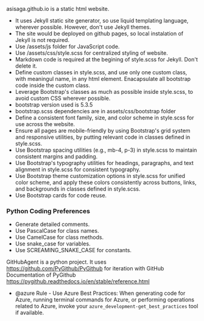 asisaga.github.io is a static html website.
- It uses Jekyll static site generator, so use liquid templating language, wherever possible. However, don't use Jekyll themes.
- The site would be deployed on github pages, so local instalation of Jekyll is not required.
- Use /assets/js folder for JavaScript code.
- Use /assets/css/style.scss for centralized styling of website.
- Markdown code is required at the begining of style.scss for Jekyll. Don't delete it.
- Define custom classes in style.scss, and use only one custom class, with meaningul name, in any html element. Enacapsulate all bootstrap code inside the custom class.
- Leverage Bootstrap's classes as much as possible inside style.scss, to avoid custom CSS wherever possible.
- bootstrap version used is 5.3.5
- bootstrap.scss dependencies are in assets/css/bootstrap folder
- Define a consistent font family, size, and color scheme in style.scss for use across the website.
- Ensure all pages are mobile-friendly by using Bootstrap's grid system and responsive utilities, by putting relevant code in classes defined in style.scss.
- Use Bootstrap spacing utilities (e.g., mb-4, p-3) in style.scss to maintain consistent margins and padding.
- Use Bootstrap's typography utilities for headings, paragraphs, and text alignment in style.scss for consistent typography.
- Use Bootstrap theme customization options in style.scss for unified color scheme, and apply these colors consistently across buttons, links, and backgrounds in classes defined in style.scss.
- Use Bootstrap cards for code reuse.



### Python Coding Preferences
- Generate detailed comments.
- Use PascalCase for class names.
- Use CamelCase for class methods.
- Use snake_case for variables.
- Use SCREAMING_SNAKE_CASE for constants.



GitHubAgent is a python project.
It uses https://github.com/PyGithub/PyGithub for iteration with GitHub
Documentation of PyGithub https://pygithub.readthedocs.io/en/stable/reference.html

- @azure Rule - Use Azure Best Practices: When generating code for Azure, running terminal commands for Azure, or performing operations related to Azure, invoke your `azure_development-get_best_practices` tool if available.